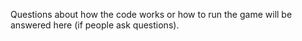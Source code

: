 Questions about how the code works or how to run the game will be answered here (if people ask questions).